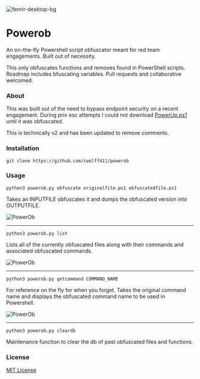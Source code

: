 ![fenrir-desktop-bg](https://user-images.githubusercontent.com/8293038/133816238-7152221b-c37d-46ca-831d-ff636178f44f.png)

# Powerob
An on-the-fly Powershell script obfuscator meant for red team engagements. Built out of necessity.

This only obfuscates functions and removes found in PowerShell scripts. Roadmap includes bfuscating variables. Pull requests and collaborative welcomed.

### About
This was built out of the need to bypass endpoint security on a recent engagement. During priv esc attempts I could not download [PowerUp.ps1](https://github.com/PowerShellMafia/PowerSploit/blob/master/Privesc/PowerUp.ps1) until it was obfuscated.

This is technically v2 and has been updated to remove comments.

### Installation
`git clone https://github.com/cwolff411/powerob`

### Usage
`python3 powerob.py obfuscate originalfile.ps1 obfuscatedfile.ps1`

Takes an INPUTFILE obfuscates it and dumps the obfuscated version into OUTPUTFILE.

![PowerOb](https://user-images.githubusercontent.com/8293038/81839384-7059b300-9515-11ea-912a-c9432a5e0287.png)


* * *
`python3 powerob.py list`

Lists all of the currently obfuscated files along with their commands and associated obfuscated commands.

![PowerOb](https://user-images.githubusercontent.com/8293038/81839399-751e6700-9515-11ea-86c7-d9374221f483.png)

* * *
`python3 powerob.py getcommand COMMAND_NAME`

For reference on the fly for when you forget. Takes the original command name and displays the obfuscated command name to be used in Powershell.

![PowerOb](https://user-images.githubusercontent.com/8293038/81839407-78195780-9515-11ea-8b0e-58d7bd44b783.png)

* * *
`python3 powerob.py cleardb`

Maintenance function to clear the db of past obfuscated files and functions.


### License
[MIT License](https://opensource.org/licenses/MIT)